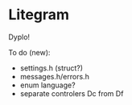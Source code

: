 # Litegram
Dyplo!

To do (new):
- settings.h (struct?)
- messages.h/errors.h
- enum language?
- separate controlers Dc from Df
